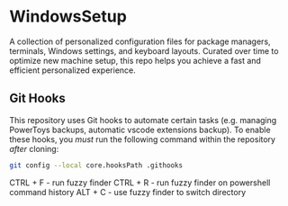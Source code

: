 # WindowsSetup
 A collection of personalized configuration files for package managers, terminals, Windows settings, and keyboard layouts. Curated over time to optimize new machine setup, this repo helps you achieve a fast and efficient personalized experience.

## Git Hooks
This repository uses Git hooks to automate certain tasks (e.g. managing PowerToys backups, automatic vscode extensions backup).  To enable these hooks, you *must* run the following command within the repository *after* cloning:

```bash
git config --local core.hooksPath .githooks
```

CTRL + F - run fuzzy finder
CTRL + R - run fuzzy finder on powershell command history
ALT + C - use fuzzy finder to switch directory
